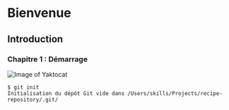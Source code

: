 # Bienvenue
## Introduction
### Chapitre 1 : Démarrage

![Image of Yaktocat](https://octodex.github.com/images/yaktocat.png)

```
$ git init
Initialisation du dépôt Git vide dans /Users/skills/Projects/recipe-repository/.git/
```
